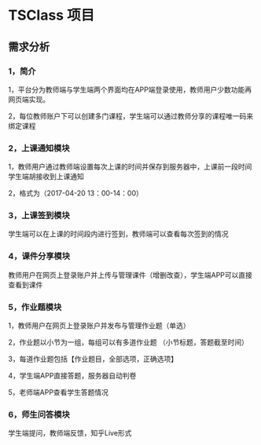 # TSClass 项目

## 需求分析

### 1，简介

1，平台分为教师端与学生端两个界面均在APP端登录使用，教师用户少数功能再网页端实现。

2，每位教师账户下可以创建多门课程，学生端可以通过教师分享的课程唯一码来绑定课程

### 2，上课通知模块

1，教师用户通过教师端设置每次上课的时间并保存到服务器中，上课前一段时间学生端胡接收到上课通知 

2，格式为（2017-04-20  13：00-14：00）

### 3，上课签到模块

学生端可以在上课的时间段内进行签到，教师端可以查看每次签到的情况

### 4，课件分享模块

教师用户在网页上登录账户并上传与管理课件（增删改查），学生端APP可以直接查看到课件

### 5，作业题模块

1，教师用户在网页上登录账户并发布与管理作业题（单选）

2，作业题以小节为一组，每组可以有多道作业题 （小节标题，答题截至时间）

3，每道作业题包括【作业题目，全部选项，正确选项】

4，学生端APP直接答题，服务器自动判卷

5，老师端APP查看学生答题情况

### 6，师生问答模块

学生端提问，教师端反馈，知乎Live形式